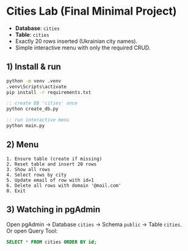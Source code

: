 
# Cities Lab (Final Minimal Project)

- **Database**: `cities`
- **Table**: `cities`
- Exactly 20 rows inserted (Ukrainian city names).
- Simple interactive menu with only the required CRUD.

## 1) Install & run
```bat
python -m venv .venv
.venv\Scripts\activate
pip install -r requirements.txt

:: create DB 'cities' once
python create_db.py

:: run interactive menu
python main.py
```

## 2) Menu
```
1. Ensure table (create if missing)
2. Reset table and insert 20 rows
3. Show all rows
4. Select rows by city
5. Update email of row with id=1
6. Delete all rows with domain '@mail.com'
0. Exit
```

## 3) Watching in pgAdmin
Open pgAdmin → Database `cities` → Schema `public` → Table `cities`.  
Or open Query Tool:
```sql
SELECT * FROM cities ORDER BY id;
```
